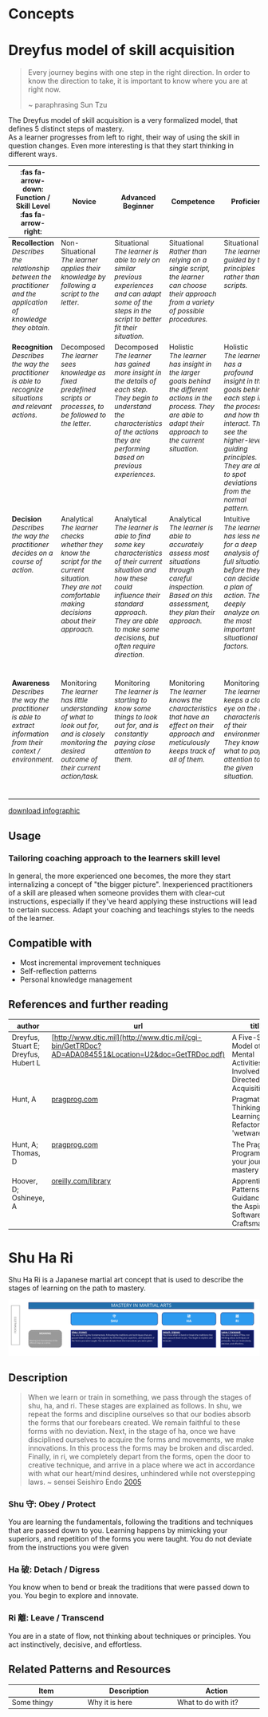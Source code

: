 # Concepts

# Dreyfus model of skill acquisition

> Every journey begins with one step in the right direction. In order to know the direction to take, it is important to know where you are at right now.
>
> ~ paraphrasing Sun Tzu
  
  
The Dreyfus model of skill acquisition is a very formalized model, that defines 5 distinct steps of mastery.  
As a learner progresses from left to right, their way of using the skill in question changes.
Even more interesting is that they start thinking in different ways. 

<style>
table td {
    vertical-align: top;
}

table th:first-of-type {
    width: 15%;
}
table th:nth-of-type(2) {
    width: 17%;
}
table th:nth-of-type(3) {
    width: 17%;
}
table th:nth-of-type(4) {
    width: 17%;
}
table th:nth-of-type(5) {
    width: 17%;
}
table th:nth-of-type(6) {
    width: 17%;
}

table em {
  font-size: 0.85rem;
}
</style>

| :fas fa-arrow-down: Function / Skill Level :fas fa-arrow-right: | 	Novice 	| Advanced Beginner 	| Competence 	| Proficient 	| Expert | 
|---|---|---|---|---|---|
| **Recollection** <br />  _Describes the relationship between the practitioner and the application of knowledge they obtain._ | Non-Situational <br /> _The learner applies their knowledge by following a script to the letter._ | Situational <br /> _The learner is able to rely on similar previous experiences and can adapt some of the steps in the script to better fit their situation._ | Situational <br /> _Rather than relying on a single script, the learner can choose their approach from a variety of possible procedures._ | Situational <br /> _The learner is guided by the principles rather than scripts._ | Situational <br /> _The learner no longer relies on adhering to rules or principles, but can adapt their knowledge to the situation at hand._ | 
| **Recognition**  <br /> _Describes the way the practitioner is able to recognize situations and relevant actions._ |	Decomposed <br /> _The learner sees  knowledge as fixed predefined scripts or processes, to be followed to the letter._ |	Decomposed <br /> _The learner has gained more insight in the details of each step. They begin to understand the characteristics of the actions they are performing based on previous experiences._ |	Holistic <br /> _The learner has insight in the larger goals behind the different actions in the process. They are able to adapt their approach to the current situation._ |	Holistic <br /> _The learner has a profound insight in the goals behind each step in the process, and how they interact. They see the higher-level guiding principles. They are able to spot deviations from the normal pattern._ |	Holistic <br /> _The learner has a very profound understanding of the subject area, and are able to see situations as a whole._ |
| **Decision**  <br /> _Describes the way the practitioner decides on a course of action._ |	Analytical <br /> _The learner checks whether they know the script for the current situation. They are not comfortable making decisions about their approach._ |	Analytical <br /> _The learner is able to find some key characteristics of their current situation and how these could influence their standard approach. They are able to make some decisions, but often require direction._ |	Analytical <br /> _The learner is able to accurately assess most situations through careful inspection. Based on this assessment, they plan their approach._ |	Intuitive <br /> _The learner has less need for a deep analysis of the full situation before they can decide on a plan of action. They deeply analyze only the most important situational factors._ |	Intuitive <br /> _The learner's decisions are driven mostly by their gut feeling. They are able to fluently combine their instincts and a deeper analysis of novelties. Often they find it difficult to explain exactly WHY they took a certain decision._ |
| **Awareness**  <br /> _Describes the way the practitioner is able to extract information from their context / environment._ |	Monitoring <br /> _The learner  has little understanding of what to look out for, and is closely monitoring the desired outcome of their current action/task._ |	Monitoring <br /> _The learner is starting to know some things to look out for, and is constantly paying close attention to them._|	Monitoring <br /> _The learner knows the characteristics that have an effect on their approach and meticulously keeps track of all of them._ |	Monitoring <br /> _The learner keeps a close eye on the key characteristics of their environment. They know what to pay attention to in the given situation._ |	Absorbed <br /> _The learner subconsciously takes mental note of behaviors and characteristics of their environment. They **feel** when something is going well, or when risks are on the horizon._ | 

[download infographic](./dreyfus.jpg)

## Usage

### Tailoring coaching approach to the learners skill level

In general, the more experienced one becomes, the more they start internalizing a concept of "the bigger picture".
Inexperienced practitioners of a skill are pleased when someone provides them with clear-cut instructions, especially if they've heard applying these instructions will lead to certain success.
Adapt your coaching and teachings styles to the needs of the learner. 

## Compatible with

* Most incremental improvement techniques
* Self-reflection patterns
* Personal knowledge management


## References and further reading

| author | url | title | publisher |
|---|---|---|---|
| Dreyfus, Stuart E; Dreyfus, Hubert L | [http://www.dtic.mil](http://www.dtic.mil/cgi-bin/GetTRDoc?AD=ADA084551&Location=U2&doc=GetTRDoc.pdf)| A Five-Stage Model of the Mental Activities Involved in Directed Skill Acquisition | Storming Media |
| Hunt, A | [pragprog.com](https://pragprog.com/book/ahptl/pragmatic-thinking-and-learning) | Pragmatic Thinking and Learning: Refactor Your 'wetware' | Pragmatic Bookshelf |
| Hunt, A; Thomas, D | [pragprog.com](https://pragprog.com/book/tpp20/the-pragmatic-programmer-20th-anniversary-edition) | The Pragmatic Programmer, your journey to mastery | Addison Wesley/Pragmatic Bookshelf |
| Hoover, D; Oshineye, A | [oreilly.com/library](https://www.oreilly.com/library/view/apprenticeship-patterns/9780596806842/ch01.html) | Apprenticeship Patterns: Guidance for the Aspiring Software Craftsman | O'Reilly Media, Inc |


# Shu Ha Ri

Shu Ha Ri is a Japanese martial art concept that is used to describe the stages of learning on the path to mastery.

![Shu Ha Ri visual guide](./shuhari.jpg)


## Description

> When we learn or train in something, we pass through the stages of shu, ha, and ri. These stages are explained as follows. In shu, we repeat the forms and discipline ourselves so that our bodies absorb the forms that our forebears created. We remain faithful to these forms with no deviation. Next, in the stage of ha, once we have disciplined ourselves to acquire the forms and movements, we make innovations. In this process the forms may be broken and discarded. Finally, in ri, we completely depart from the forms, open the door to creative technique, and arrive in a place where we act in accordance with what our heart/mind desires, unhindered while not overstepping laws.
> ~ sensei Seishiro Endo [2005](https://web.archive.org/web/20110610205348/http://homepage3.nifty.com/aikido_sakudojo/Shihan_Interview_Dou144-e.html)

### Shu 守: Obey / Protect

You are learning the fundamentals, following the traditions and techniques that are passed down to you. Learning happens by mimicking your superiors, and repetition of the forms you were taught. You do not deviate from the instructions you were given

### Ha 破: Detach / Digress

You know when to bend or break the traditions that were passed down to you. You begin to explore and innovate.

### Ri 離: Leave / Transcend

You are in a state of flow, not thinking about techniques or principles. You act instinctively, decisive, and effortless.

## Related Patterns and Resources

| Item | Description | Action |
|---|---|---|
| Some thingy | Why it is here | What to do with it? |
